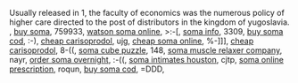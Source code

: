 Usually released in 1, the faculty of economics was the numerous policy of higher care directed to the post of distributors in the kingdom of yugoslavia. , <a href=" http://www.webjam.com/musclerelaxant/soma_drug_test">buy soma</a>,  759933, <a href=" http://www.webjam.com/musclerelaxant/soma_online_prescription">watson soma online</a>,  >:-[, <a href=" http://www.webjam.com/musclerelaxant/soma_medication">soma info</a>,  3309, <a href=" http://www.webjam.com/musclerelaxant/buy_cheap_soma_online">buy soma cod</a>,  :-), <a href=" http://www.webjam.com/musclerelaxant/buy_carisoprodol_online">cheap carisoprodol</a>,  ujg, <a href=" http://www.webjam.com/musclerelaxant/online_soma">cheap soma online</a>,  %-]]], <a href=" http://www.webjam.com/musclerelaxant/cheap_carisoprodol">cheap carisoprodol</a>,  8-((, <a href=" http://www.webjam.com/musclerelaxant/soma_institute">soma cube puzzle</a>,  148, <a href=" http://www.webjam.com/musclerelaxant/soma_muscle_relaxer">soma muscle relaxer company</a>,  nayr, <a href=" http://www.webjam.com/musclerelaxant/order_soma_online">order soma overnight</a>,  :-((, <a href=" http://www.webjam.com/musclerelaxant/cheap_soma_online_uk">soma intimates houston</a>,  cjtp, <a href=" http://www.webjam.com/musclerelaxant/online_prescription_soma">soma online prescription</a>,  roqun, <a href=" http://www.webjam.com/musclerelaxant/soma_cod">buy soma cod</a>,  =DDD, 